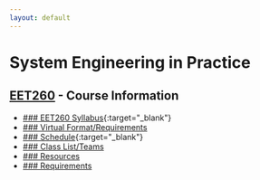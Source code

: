 ```yaml
---
layout: default
---
```


# System Engineering in Practice

## [EET260](../) - Course Information

- [### EET260 Syllabus](EET260.Syllabus.pdf){:target="_blank"}
- [### Virtual Format/Requirements](virtual.md)
- [### Schedule](SprintSchedule.pdf){:target="_blank"}
- [### Class List/Teams](teams.md)
- [### Resources](../resources)
- [### Requirements](requirements.md)



